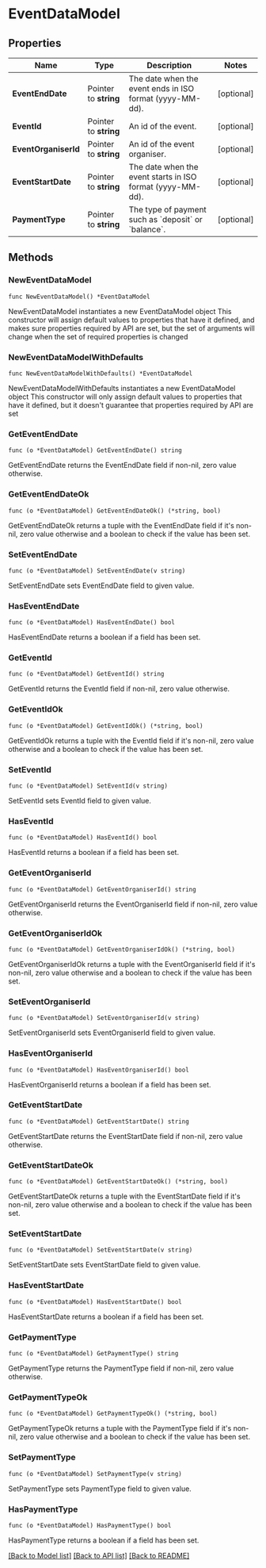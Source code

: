 # EventDataModel

## Properties

Name | Type | Description | Notes
------------ | ------------- | ------------- | -------------
**EventEndDate** | Pointer to **string** | The date when the event ends in ISO format (yyyy-MM-dd). | [optional] 
**EventId** | Pointer to **string** | An id of the event. | [optional] 
**EventOrganiserId** | Pointer to **string** | An id of the event organiser. | [optional] 
**EventStartDate** | Pointer to **string** | The date when the event starts in ISO format (yyyy-MM-dd). | [optional] 
**PaymentType** | Pointer to **string** | The type of payment such as &#x60;deposit&#x60; or &#x60;balance&#x60;. | [optional] 

## Methods

### NewEventDataModel

`func NewEventDataModel() *EventDataModel`

NewEventDataModel instantiates a new EventDataModel object
This constructor will assign default values to properties that have it defined,
and makes sure properties required by API are set, but the set of arguments
will change when the set of required properties is changed

### NewEventDataModelWithDefaults

`func NewEventDataModelWithDefaults() *EventDataModel`

NewEventDataModelWithDefaults instantiates a new EventDataModel object
This constructor will only assign default values to properties that have it defined,
but it doesn't guarantee that properties required by API are set

### GetEventEndDate

`func (o *EventDataModel) GetEventEndDate() string`

GetEventEndDate returns the EventEndDate field if non-nil, zero value otherwise.

### GetEventEndDateOk

`func (o *EventDataModel) GetEventEndDateOk() (*string, bool)`

GetEventEndDateOk returns a tuple with the EventEndDate field if it's non-nil, zero value otherwise
and a boolean to check if the value has been set.

### SetEventEndDate

`func (o *EventDataModel) SetEventEndDate(v string)`

SetEventEndDate sets EventEndDate field to given value.

### HasEventEndDate

`func (o *EventDataModel) HasEventEndDate() bool`

HasEventEndDate returns a boolean if a field has been set.

### GetEventId

`func (o *EventDataModel) GetEventId() string`

GetEventId returns the EventId field if non-nil, zero value otherwise.

### GetEventIdOk

`func (o *EventDataModel) GetEventIdOk() (*string, bool)`

GetEventIdOk returns a tuple with the EventId field if it's non-nil, zero value otherwise
and a boolean to check if the value has been set.

### SetEventId

`func (o *EventDataModel) SetEventId(v string)`

SetEventId sets EventId field to given value.

### HasEventId

`func (o *EventDataModel) HasEventId() bool`

HasEventId returns a boolean if a field has been set.

### GetEventOrganiserId

`func (o *EventDataModel) GetEventOrganiserId() string`

GetEventOrganiserId returns the EventOrganiserId field if non-nil, zero value otherwise.

### GetEventOrganiserIdOk

`func (o *EventDataModel) GetEventOrganiserIdOk() (*string, bool)`

GetEventOrganiserIdOk returns a tuple with the EventOrganiserId field if it's non-nil, zero value otherwise
and a boolean to check if the value has been set.

### SetEventOrganiserId

`func (o *EventDataModel) SetEventOrganiserId(v string)`

SetEventOrganiserId sets EventOrganiserId field to given value.

### HasEventOrganiserId

`func (o *EventDataModel) HasEventOrganiserId() bool`

HasEventOrganiserId returns a boolean if a field has been set.

### GetEventStartDate

`func (o *EventDataModel) GetEventStartDate() string`

GetEventStartDate returns the EventStartDate field if non-nil, zero value otherwise.

### GetEventStartDateOk

`func (o *EventDataModel) GetEventStartDateOk() (*string, bool)`

GetEventStartDateOk returns a tuple with the EventStartDate field if it's non-nil, zero value otherwise
and a boolean to check if the value has been set.

### SetEventStartDate

`func (o *EventDataModel) SetEventStartDate(v string)`

SetEventStartDate sets EventStartDate field to given value.

### HasEventStartDate

`func (o *EventDataModel) HasEventStartDate() bool`

HasEventStartDate returns a boolean if a field has been set.

### GetPaymentType

`func (o *EventDataModel) GetPaymentType() string`

GetPaymentType returns the PaymentType field if non-nil, zero value otherwise.

### GetPaymentTypeOk

`func (o *EventDataModel) GetPaymentTypeOk() (*string, bool)`

GetPaymentTypeOk returns a tuple with the PaymentType field if it's non-nil, zero value otherwise
and a boolean to check if the value has been set.

### SetPaymentType

`func (o *EventDataModel) SetPaymentType(v string)`

SetPaymentType sets PaymentType field to given value.

### HasPaymentType

`func (o *EventDataModel) HasPaymentType() bool`

HasPaymentType returns a boolean if a field has been set.


[[Back to Model list]](../README.md#documentation-for-models) [[Back to API list]](../README.md#documentation-for-api-endpoints) [[Back to README]](../README.md)


